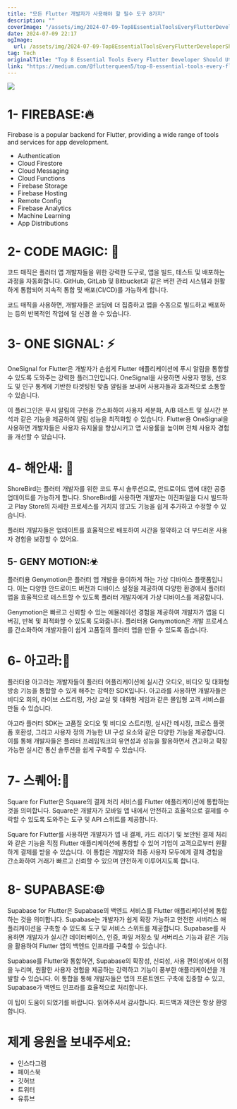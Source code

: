 ```yaml
---
title: "모든 Flutter 개발자가 사용해야 할 필수 도구 8가지"
description: ""
coverImage: "/assets/img/2024-07-09-Top8EssentialToolsEveryFlutterDeveloperShouldUtilize_0.png"
date: 2024-07-09 22:17
ogImage: 
  url: /assets/img/2024-07-09-Top8EssentialToolsEveryFlutterDeveloperShouldUtilize_0.png
tag: Tech
originalTitle: "Top 8 Essential Tools Every Flutter Developer Should Utilize!"
link: "https://medium.com/@flutterqueen5/top-8-essential-tools-every-flutter-developer-should-utilize-154d51a402cd"
---
```




![](/assets/img/2024-07-09-Top8EssentialToolsEveryFlutterDeveloperShouldUtilize_0.png)

# 1- FIREBASE:🔥

Firebase is a popular backend for Flutter, providing a wide range of tools and services for app development.

- Authentication
- Cloud Firestore
- Cloud Messaging
- Cloud Functions
- Firebase Storage
- Firebase Hosting
- Remote Config
- Firebase Analytics
- Machine Learning
- App Distributions


<div class="content-ad"></div>

# 2- CODE MAGIC: 💫

코드 매직은 플러터 앱 개발자들을 위한 강력한 도구로, 앱을 빌드, 테스트 및 배포하는 과정을 자동화합니다. GitHub, GitLab 및 Bitbucket과 같은 버전 관리 시스템과 원활하게 통합되어 지속적 통합 및 배포(CI/CD)를 가능하게 합니다.

코드 매직을 사용하면, 개발자들은 코딩에 더 집중하고 앱을 수동으로 빌드하고 배포하는 등의 반복적인 작업에 덜 신경 쓸 수 있습니다.

# 3- ONE SIGNAL: ⚡

<div class="content-ad"></div>

OneSignal for Flutter은 개발자가 손쉽게 Flutter 애플리케이션에 푸시 알림을 통합할 수 있도록 도와주는 강력한 플러그인입니다. OneSignal을 사용하면 사용자 행동, 선호도 및 인구 통계에 기반한 타겟팅된 맞춤 알림을 보내어 사용자들과 효과적으로 소통할 수 있습니다.

이 플러그인은 푸시 알림의 구현을 간소화하여 사용자 세분화, A/B 테스트 및 실시간 분석과 같은 기능을 제공하여 알림 성능을 최적화할 수 있습니다. Flutter용 OneSignal을 사용하면 개발자들은 사용자 유지율을 향상시키고 앱 사용률을 높이며 전체 사용자 경험을 개선할 수 있습니다.

# 4- 해안새: 🐤

ShoreBird는 플러터 개발자를 위한 코드 푸시 솔루션으로, 안드로이드 앱에 대한 공중업데이트를 가능하게 합니다. ShoreBird를 사용하면 개발자는 이진파일을 다시 빌드하고 Play Store의 자세한 프로세스를 거치지 않고도 기능을 쉽게 추가하고 수정할 수 있습니다.

<div class="content-ad"></div>

플러터 개발자들은 업데이트를 효율적으로 배포하여 시간을 절약하고 더 부드러운 사용자 경험을 보장할 수 있어요.

## 5- GENY MOTION:☣

플러터용 Genymotion은 플러터 앱 개발을 용이하게 하는 가상 디바이스 플랫폼입니다. 이는 다양한 안드로이드 버전과 디바이스 설정을 제공하여 다양한 환경에서 플러터 앱을 효율적으로 테스트할 수 있도록 플러터 개발자에게 가상 디바이스를 제공합니다.

Genymotion은 빠르고 신뢰할 수 있는 에뮬레이션 경험을 제공하여 개발자가 앱을 디버깅, 반복 및 최적화할 수 있도록 도와줍니다. 플러터용 Genymotion은 개발 프로세스를 간소화하여 개발자들이 쉽게 고품질의 플러터 앱을 만들 수 있도록 돕습니다.

<div class="content-ad"></div>

# 6- 아고라:📱

플러터용 아고라는 개발자들이 플러터 어플리케이션에 실시간 오디오, 비디오 및 대화형 방송 기능을 통합할 수 있게 해주는 강력한 SDK입니다. 아고라를 사용하면 개발자들은 비디오 회의, 라이브 스트리밍, 가상 교실 및 대화형 게임과 같은 몰입형 고객 서비스를 만들 수 있습니다.

아고라 플러터 SDK는 고품질 오디오 및 비디오 스트리밍, 실시간 메시징, 크로스 플랫폼 호환성, 그리고 사용자 정의 가능한 UI 구성 요소와 같은 다양한 기능을 제공합니다. 이를 통해 개발자들은 플러터 프레임워크의 유연성과 성능을 활용하면서 견고하고 확장 가능한 실시간 통신 솔루션을 쉽게 구축할 수 있습니다.

# 7- 스퀘어:🔳

<div class="content-ad"></div>

Square for Flutter은 Square의 결제 처리 서비스를 Flutter 애플리케이션에 통합하는 것을 의미합니다. Square은 개발자가 모바일 앱 내에서 안전하고 효율적으로 결제를 수락할 수 있도록 도와주는 도구 및 API 스위트를 제공합니다.

Square for Flutter를 사용하면 개발자가 앱 내 결제, 카드 리더기 및 보안된 결제 처리와 같은 기능을 직접 Flutter 애플리케이션에 통합할 수 있어 기업이 고객으로부터 원활하게 결제를 받을 수 있습니다. 이 통합은 개발자와 최종 사용자 모두에게 결제 경험을 간소화하여 거래가 빠르고 신뢰할 수 있으며 안전하게 이루어지도록 합니다.

# 8- SUPABASE:🌐

Supabase for Flutter은 Supabase의 백엔드 서비스를 Flutter 애플리케이션에 통합하는 것을 의미합니다. Supabase는 개발자가 쉽게 확장 가능하고 안전한 서버리스 애플리케이션을 구축할 수 있도록 도구 및 서비스 스위트를 제공합니다. Supabase를 사용하면 개발자가 실시간 데이터베이스, 인증, 파일 저장소 및 서버리스 기능과 같은 기능을 활용하여 Flutter 앱의 백엔드 인프라를 구축할 수 있습니다.

<div class="content-ad"></div>

Supabase를 Flutter와 통합하면, Supabase의 확장성, 신뢰성, 사용 편의성에서 이점을 누리며, 원활한 사용자 경험을 제공하는 강력하고 기능이 풍부한 애플리케이션을 개발할 수 있습니다. 이 통합을 통해 개발자들은 앱의 프론트엔드 구축에 집중할 수 있고, Supabase가 백엔드 인프라를 효율적으로 처리합니다.

이 팁이 도움이 되었기를 바랍니다. 읽어주셔서 감사합니다. 피드백과 제안은 항상 환영합니다.

# 제게 응원을 보내주세요:
- 인스타그램
- 페이스북
- 깃허브
- 트위터
- 유튜브